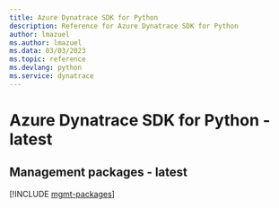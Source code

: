 ```yaml
---
title: Azure Dynatrace SDK for Python
description: Reference for Azure Dynatrace SDK for Python
author: lmazuel
ms.author: lmazuel
ms.data: 03/03/2023
ms.topic: reference
ms.devlang: python
ms.service: dynatrace
---
```

# Azure Dynatrace SDK for Python - latest

## Management packages - latest
[!INCLUDE [mgmt-packages](dynatrace-mgmt-index.md)]